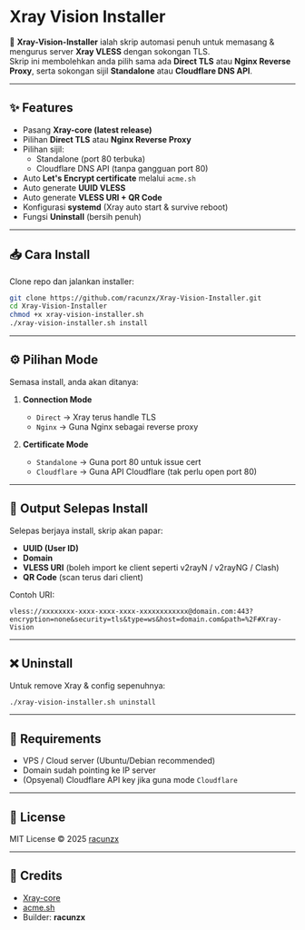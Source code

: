 # Xray Vision Installer

🚀 **Xray-Vision-Installer** ialah skrip automasi penuh untuk memasang & mengurus server **Xray VLESS** dengan sokongan TLS.  
Skrip ini membolehkan anda pilih sama ada **Direct TLS** atau **Nginx Reverse Proxy**, serta sokongan sijil **Standalone** atau **Cloudflare DNS API**.

---

## ✨ Features

- Pasang **Xray-core (latest release)**
- Pilihan **Direct TLS** atau **Nginx Reverse Proxy**
- Pilihan sijil:
  - Standalone (port 80 terbuka)
  - Cloudflare DNS API (tanpa gangguan port 80)
- Auto **Let's Encrypt certificate** melalui `acme.sh`
- Auto generate **UUID VLESS**
- Auto generate **VLESS URI + QR Code**
- Konfigurasi **systemd** (Xray auto start & survive reboot)
- Fungsi **Uninstall** (bersih penuh)

---

## 📥 Cara Install

Clone repo dan jalankan installer:

```bash
git clone https://github.com/racunzx/Xray-Vision-Installer.git
cd Xray-Vision-Installer
chmod +x xray-vision-installer.sh
./xray-vision-installer.sh install
```

---

## ⚙️ Pilihan Mode

Semasa install, anda akan ditanya:

1. **Connection Mode**
   - `Direct` → Xray terus handle TLS  
   - `Nginx` → Guna Nginx sebagai reverse proxy  

2. **Certificate Mode**
   - `Standalone` → Guna port 80 untuk issue cert  
   - `Cloudflare` → Guna API Cloudflare (tak perlu open port 80)  

---

## 🔑 Output Selepas Install

Selepas berjaya install, skrip akan papar:

- **UUID (User ID)**
- **Domain**
- **VLESS URI** (boleh import ke client seperti v2rayN / v2rayNG / Clash)
- **QR Code** (scan terus dari client)

Contoh URI:

```
vless://xxxxxxxx-xxxx-xxxx-xxxx-xxxxxxxxxxxx@domain.com:443?encryption=none&security=tls&type=ws&host=domain.com&path=%2F#Xray-Vision
```

---

## ❌ Uninstall

Untuk remove Xray & config sepenuhnya:

```bash
./xray-vision-installer.sh uninstall
```

---

## 📝 Requirements

- VPS / Cloud server (Ubuntu/Debian recommended)
- Domain sudah pointing ke IP server
- (Opsyenal) Cloudflare API key jika guna mode `Cloudflare`

---

## 📜 License

MIT License © 2025 [racunzx](https://github.com/racunzx)

---

## 🙏 Credits

- [Xray-core](https://github.com/XTLS/Xray-core)
- [acme.sh](https://github.com/acmesh-official/acme.sh)
- Builder: **racunzx**
